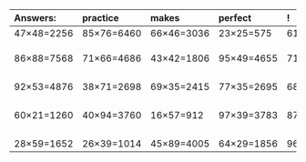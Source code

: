 | Answers: | practice | makes | perfect | ! |
| :--- | :--- | :--- | :--- | :--- |
| 47×48=2256 | 85×76=6460 | 66×46=3036 | 23×25=575 | 61×79=4819 | 
|   |   |   |   |   | 
|   |   |   |   |   | 
|   |   |   |   |   | 
| 86×88=7568 | 71×66=4686 | 43×42=1806 | 95×49=4655 | 71×96=6816 | 
|   |   |   |   |   | 
|   |   |   |   |   | 
|   |   |   |   |   | 
|   |   |   |   |   | 
| 92×53=4876 | 38×71=2698 | 69×35=2415 | 77×35=2695 | 68×93=6324 | 
|   |   |   |   |   | 
|   |   |   |   |   | 
|   |   |   |   |   | 
|   |   |   |   |   | 
| 60×21=1260 | 40×94=3760 | 16×57=912 | 97×39=3783 | 87×55=4785 | 
|   |   |   |   |   | 
|   |   |   |   |   | 
|   |   |   |   |   | 
|   |   |   |   |   | 
| 28×59=1652 | 26×39=1014 | 45×89=4005 | 64×29=1856 | 96×87=8352 | 
